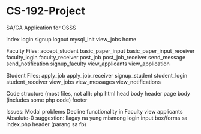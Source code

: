# CS-192-Project
SA/GA Application for OSSS

index
login
signup
logout
mysql_init
view_jobs
home

Faculty Files:
accept_student
basic_paper_input
basic_paper_input_receiver
faculty_login
faculty_receiver
post_job
post_job_receiver
send_message
send_notification
signup_faculty
view_applicants
view_application


Student Files:
apply_job
apply_job_receiver
signup_student
student_login
student_receiver
view_jobs
view_messages
view_notifications

Code structure (most files, not all):
php
html
    head
    body
        header
        page body (includes some php code)
        footer

Issues:
Modal problems
Decline functionality in Faculty view applicants
Absolute-0 suggestion: Ilagay na yung mismong login input box/forms sa index.php header (parang sa fb)


